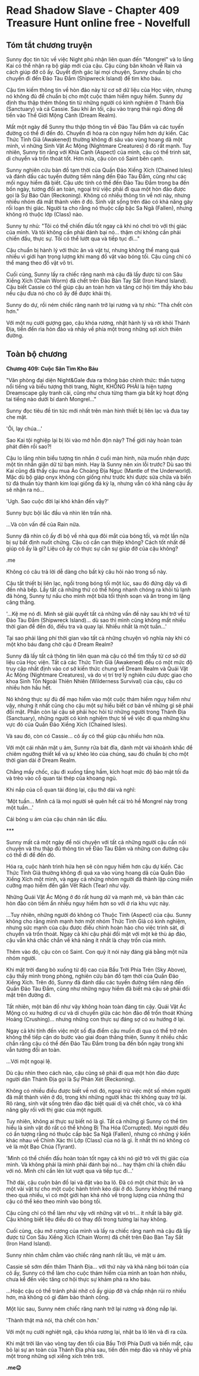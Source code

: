 # Read Shadow Slave - Chapter 409 Treasure Hunt online free - Novelfull

## Tóm tắt chương truyện

Sunny đọc tin tức về việc Night phủ nhận liên quan đến "Mongrel" và lo lắng Kai có thể nhận ra bộ giáp mới của cậu. Cậu cũng băn khoăn về Rain và cách giúp đỡ cô ấy. Quyết định gác lại mọi chuyện, Sunny chuẩn bị cho chuyến đi đến Đảo Tàu Đắm (Shipwreck Island) để tìm kho báu.

Cậu tìm kiếm thông tin về hòn đảo này từ cơ sở dữ liệu của Học viện, nhưng nó không đủ để chuẩn bị cho một cuộc thám hiểm nguy hiểm. Sunny dự định thu thập thêm thông tin từ những người có kinh nghiệm ở Thánh Địa (Sanctuary) và cả Cassie. Sau khi ăn tối, cậu vào trạng thái ngủ đông để tiến vào Thế Giới Mộng Cảnh (Dream Realm).

Mất một ngày để Sunny thu thập thông tin về Đảo Tàu Đắm và các tuyến đường có thể đi đến đó. Chuyến đi hóa ra còn nguy hiểm hơn dự kiến. Các Thức Tỉnh Giả (Awakened) thường không đi sâu vào vùng hoang dã một mình, vì những Sinh Vật Ác Mộng (Nightmare Creatures) ở đó rất mạnh. Tuy nhiên, Sunny tin rằng với Khía Cạnh (Aspect) của mình, cậu có thể trinh sát, di chuyển và trốn thoát tốt. Hơn nữa, cậu còn có Saint bên cạnh.

Sunny nghiên cứu bản đồ tạm thời của Quần Đảo Xiềng Xích (Chained Isles) và đánh dấu các tuyến đường tiềm năng đến Đảo Tàu Đắm, cũng như các mối nguy hiểm đã biết. Cậu ước tính có thể đến Đảo Tàu Đắm trong ba đến bốn ngày, tương đối an toàn, ngoại trừ việc phải đi qua một hòn đảo được gọi là Sự Báo Oán (Reckoning). Không có nhiều thông tin về nơi này, nhưng nhiều nhóm đã mất thành viên ở đó. Sinh vật sống trên đảo có khả năng gây rối loạn thị giác. Người ta cho rằng nó thuộc cấp bậc Sa Ngã (Fallen), nhưng không rõ thuộc lớp (Class) nào.

Sunny tự nhủ: "Tôi có thể chiến đấu tốt ngay cả khi nó chơi trò với thị giác của mình. Và tôi không cần phải đánh bại nó... thậm chí không cần phải chiến đấu, thực sự. Tôi có thể lướt qua và tiếp tục đi..."

Cậu chuẩn bị hành lý với thức ăn và vật tư, nhưng không thể mang quá nhiều vì giới hạn trọng lượng khi mang đồ vật vào bóng tối. Cậu cũng chỉ có thể mang theo đồ vật vô tri.

Cuối cùng, Sunny lấy ra chiếc răng nanh mà cậu đã lấy được từ con Sâu Xiềng Xích (Chain Worm) đã chết trên Đảo Bàn Tay Sắt (Iron Hand Island). Cậu biết Cassie có thể giúp cậu an toàn hơn và tăng cơ hội tìm thấy kho báu nếu cậu đưa nó cho cô ấy để được khải thị.

Sunny do dự, rồi ném chiếc răng nanh trở lại rương và tự nhủ: "Thà chết còn hơn."

Với một nụ cười gượng gạo, cậu khóa rương, nhặt hành lý và rời khỏi Thánh Địa, tiến đến rìa hòn đảo và nhảy về phía một trong những sợi xích thiên đường.

## Toàn bộ chương

**Chương 409: Cuộc Săn Tìm Kho Báu**

"Văn phòng đại diện Night&Gale đưa ra thông báo chính thức: thần tượng nổi tiếng và biểu tượng thời trang, Night, KHÔNG PHẢI là hiện tượng Dreamscape gây tranh cãi, cũng như chưa từng tham gia bất kỳ hoạt động tai tiếng nào dưới bí danh Mongrel…"

Sunny đọc tiêu đề tin tức mới nhất trên màn hình thiết bị liên lạc và đưa tay che mặt.

'Ôi, lạy chúa…'

Sao Kai tội nghiệp lại bị lôi vào mớ hỗn độn này? Thế giới này hoàn toàn phát điên rồi sao?!

Cậu lo lắng nhìn biểu tượng tin nhắn ở cuối màn hình, nửa muốn nhận được một tin nhắn giận dữ từ bạn mình. Hay là Sunny nên xin lỗi trước? Dù sao thì Kai cũng đã thấy cậu mua Áo Choàng Địa Ngục (Mantle of the Underworld). Mặc dù bộ giáp onyx không còn giống như trước khi được sửa chữa và biến từ đá thuần túy thành kim loại giống đá kỳ lạ, nhưng vẫn có khả năng cậu ấy sẽ nhận ra nó…

'Ugh. Sao cuộc đời lại khó khăn đến vậy?'

Sunny bực bội lắc đầu và nhìn lên trần nhà.

...Và còn vấn đề của Rain nữa.

Sunny đã nhìn cô ấy đi bộ về nhà qua đôi mắt của bóng tối, và một lần nữa bị sự bất định nuốt chửng. Cậu có cần can thiệp không? Cách tốt nhất để giúp cô ấy là gì? Liệu cô ấy có thực sự cần sự giúp đỡ của cậu không?

.me

Không có câu trả lời dễ dàng cho bất kỳ câu hỏi nào trong số này.

Cậu tắt thiết bị liên lạc, ngồi trong bóng tối một lúc, sau đó đứng dậy và đi đến nhà bếp. Lấy tất cả những thứ có thể hỏng nhanh chóng ra khỏi tủ lạnh đã hỏng, Sunny tự nấu cho mình một bữa tối thịnh soạn và ăn trong im lặng căng thẳng.

'...Kệ mẹ nó đi. Mình sẽ giải quyết tất cả những vấn đề này sau khi trở về từ Đảo Tàu Đắm (Shipwreck Island)… dù sao thì mình cũng không mất nhiều thời gian để đến đó, điều tra và quay lại. Nhiều nhất là một tuần…'

Tại sao phải lãng phí thời gian vào tất cả những chuyện vô nghĩa này khi có một kho báu đang chờ cậu ở Dream Realm?

Sunny đã lấy tất cả thông tin liên quan mà cậu có thể tìm thấy từ cơ sở dữ liệu của Học viện. Tất cả các Thức Tỉnh Giả (Awakened) đều có một mức độ truy cập nhất định vào cơ sở kiến thức chung về Dream Realm và Quái Vật Ác Mộng (Nightmare Creatures), và do vị trí trợ lý nghiên cứu được giao cho khoa Sinh Tồn Ngoài Thiên Nhiên (Wilderness Survival) của cậu, cậu có nhiều hơn hầu hết.

Nó không thực sự đủ để mạo hiểm vào một cuộc thám hiểm nguy hiểm như vậy, nhưng ít nhất cũng cho cậu một sự hiểu biết cơ bản về những gì sẽ phải đối mặt. Phần còn lại cậu sẽ phải học hỏi từ những người trong Thánh Địa (Sanctuary), những người có kinh nghiệm thực tế về việc đi qua những khu vực đó của Quần Đảo Xiềng Xích (Chained Isles).

Và sau đó, còn có Cassie… cô ấy có thể giúp cậu nhiều hơn nữa.

Với một cái nhăn mặt u ám, Sunny rửa bát đĩa, dành một vài khoảnh khắc để chiêm ngưỡng thiết kế và sự khéo léo của chúng, sau đó chuẩn bị cho một thời gian dài ở Dream Realm.

Chẳng mấy chốc, cậu đi xuống tầng hầm, kích hoạt mức độ bảo mật tối đa và trèo vào cỗ quan tài thép của khoang ngủ.

Khi nắp của cỗ quan tài đóng lại, cậu thở dài và nghĩ:

'Một tuần… Mình cá là mọi người sẽ quên hết cái trò hề Mongrel này trong một tuần…'

Cái bóng u ám của cậu chán nản lắc đầu.

\*\*\*

Sunny mất cả một ngày để nói chuyện với tất cả những người cậu cần nói chuyện và thu thập đủ thông tin về Đảo Tàu Đắm và những con đường cậu có thể đi để đến đó.

Hóa ra, cuộc hành trình hứa hẹn sẽ còn nguy hiểm hơn cậu dự kiến. Các Thức Tỉnh Giả thường không đi quá xa vào vùng hoang dã của Quần Đảo Xiềng Xích một mình, và ngay cả những nhóm người đã thành lập cũng miễn cưỡng mạo hiểm đến gần Vết Rách (Tear) như vậy.

Những Quái Vật Ác Mộng ở đó rất hung dữ và mạnh mẽ, và bản thân các hòn đảo còn tiềm ẩn nhiều nguy hiểm hơn so với ở rìa khu vực này.

...Tuy nhiên, những người đó không có Thuộc Tính (Aspect) của cậu. Sunny không cho rằng mình mạnh hơn một nhóm Thức Tỉnh Giả có kinh nghiệm, nhưng sức mạnh của cậu được điều chỉnh hoàn hảo cho việc trinh sát, di chuyển và trốn thoát. Ngay cả khi cậu phải đối mặt với một kẻ thù áp đảo, cậu vẫn khá chắc chắn về khả năng ít nhất là chạy trốn của mình.

Thêm vào đó, cậu còn có Saint. Con quỷ ít nói này đáng giá bằng một nửa nhóm người.

Khi mặt trời đang bò xuống từ độ cao của Bầu Trời Phía Trên (Sky Above), cậu thấy mình trong phòng, nghiên cứu bản đồ tạm thời của Quần Đảo Xiềng Xích. Trên đó, Sunny đã đánh dấu các tuyến đường tiềm năng đến Quần Đảo Tàu Đắm, cũng như những nguy hiểm đã biết mà cậu sẽ phải đối mặt trên đường đi.

Tất nhiên, một bản đồ như vậy không hoàn toàn đáng tin cậy. Quái Vật Ác Mộng có xu hướng di cư và di chuyển giữa các hòn đảo để trốn thoát Khủng Hoảng (Crushing)… nhưng những con thực sự đáng sợ có xu hướng ở lại.

Ngay cả khi tính đến việc một số địa điểm cậu muốn đi qua có thể trở nên không thể tiếp cận do bước vào giai đoạn thăng thiên, Sunny ít nhiều chắc chắn rằng cậu có thể đến Đảo Tàu Đắm trong ba đến bốn ngày trong khi vẫn tương đối an toàn.

…Với một ngoại lệ.

Dù cậu nhìn theo cách nào, cậu cũng sẽ phải đi qua một hòn đảo được người dân Thánh Địa gọi là Sự Phán Xét (Reckoning).

Không có nhiều điều được biết về nơi đó, ngoại trừ việc một số nhóm người đã mất thành viên ở đó, trong khi những người khác thì không quay trở lại. Rõ ràng, sinh vật sống trên đảo đặc biệt quái dị và chết chóc, và có khả năng gây rối với thị giác của một người.

Tuy nhiên, không ai thực sự biết nó là gì. Tất cả những gì Sunny có thể tìm hiểu là sinh vật đó rất có thể không Bị Tha Hóa (Corrupted). Mọi người đều có ấn tượng rằng nó thuộc cấp bậc Sa Ngã (Fallen), nhưng có những ý kiến khác nhau về Chính Xác thì Lớp (Class) của nó là gì. Ít nhất thì nó không có vẻ là một Bạo Chúa (Tyrant).

'Mình có thể chiến đấu hoàn toàn tốt ngay cả khi nó giở trò với thị giác của mình. Và không phải là mình phải đánh bại nó… hay thậm chí là chiến đấu với nó. Mình chỉ cần lén lút vượt qua và tiếp tục đi…'

Thở dài, cậu cuộn bản đồ lại và đặt vào ba lô. Đã có một chút thức ăn và một vài vật tư cho một cuộc hành trình kéo dài ở đó. Sunny không thể mang theo quá nhiều, vì có một giới hạn khá nhỏ về trọng lượng của những thứ cậu có thể kéo theo mình vào bóng tối.

Cậu cũng chỉ có thể làm như vậy với những vật vô tri… ít nhất là bây giờ. Cậu không biết liệu điều đó có thay đổi trong tương lai hay không.

Cuối cùng, cậu mở rương của mình và lấy ra chiếc răng nanh mà cậu đã lấy được từ Con Sâu Xiềng Xích (Chain Worm) đã chết trên Đảo Bàn Tay Sắt (Iron Hand Island).

Sunny nhìn chằm chằm vào chiếc răng nanh rất lâu, vẻ mặt u ám.

Cassie sẽ sớm đến thăm Thánh Địa… với thứ này và khả năng bói toán của cô ấy, Sunny có thể làm cho cuộc thám hiểm của mình an toàn hơn nhiều, chưa kể đến việc tăng cơ hội thực sự khám phá ra kho báu.

…Hoặc cậu có thể tránh phải nhờ cô ấy giúp đỡ và chấp nhận rủi ro nhiều hơn, mà không có gì đảm bảo thành công.

Một lúc sau, Sunny ném chiếc răng nanh trở lại rương và đóng nắp lại.

'Thành thật mà nói, thà chết còn hơn.'

Với một nụ cười nghiệt ngã, cậu khóa rương lại, nhặt ba lô lên và đi ra cửa.

Khi mặt trời lăn vào vòng tay đen tối của Bầu Trời Phía Dưới và biến mất, cậu bỏ lại sự an toàn của Thánh Địa phía sau, tiến đến mép đảo và nhảy về phía một trong những sợi xiềng xích trên trời.

**.me😉**